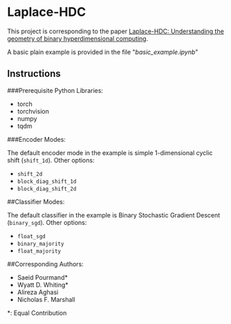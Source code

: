# Laplace-HDC

This project is corresponding to the paper [Laplace-HDC: Understanding the geometry of binary hyperdimensional computing](https://doi.org/10.48550/arXiv.2404.10759).

A basic plain example is provided in the file "*basic_example.ipynb*"

## Instructions
###Prerequisite Python Libraries:
* torch
* torchvision
* numpy
* tqdm

###Encoder Modes:

The default encoder mode in the example is simple 1-dimensional cyclic shift (`shift_1d`). Other options:
* `shift_2d`
* `block_diag_shift_1d`
* `block_diag_shift_2d`

##Classifier Modes:

The default classifier in the example is Binary Stochastic Gradient Descent (`binary_sgd`). Other options:
* `float_sgd`
* `binary_majority`
* `float_majority`

##Corresponding Authors:
* Saeid Pourmand*
* Wyatt D. Whiting*
* Alireza Aghasi
* Nicholas F. Marshall

*: Equal Contribution
